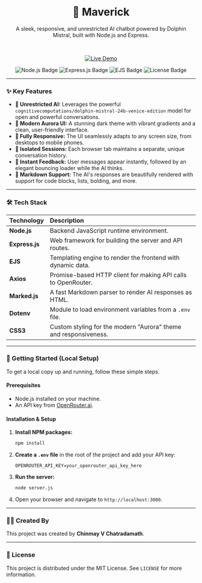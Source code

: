 <div align="center">
  <br />
  <h1>🤖 Maverick</h1>
  <p>A sleek, responsive, and unrestricted AI chatbot powered by Dolphin Mistral, built with Node.js and Express.</p>
  <br />

  <p align="center">
    <a href="YOUR_DEPLOYMENT_LINK_HERE">
      <img src="https://img.shields.io/badge/Live-Demo-blueviolet?style=for-the-badge&logo=rocket" alt="Live Demo">
    </a>
  </p>

  <p align="center">
    <img src="https://img.shields.io/badge/Node.js-339933?style=for-the-badge&logo=nodedotjs&logoColor=white" alt="Node.js Badge">
    <img src="https://img.shields.io/badge/Express.js-000000?style=for-the-badge&logo=express&logoColor=white" alt="Express.js Badge">
    <img src="https://img.shields.io/badge/EJS-103F54?style=for-the-badge&logo=javascript&logoColor=white" alt="EJS Badge">
    <img src="https://img.shields.io/badge/license-MIT-blue.svg?style=for-the-badge" alt="License Badge">
  </p>
</div>

---

### ✨ Key Features

-   **🧠 Unrestricted AI:** Leverages the powerful `cognitivecomputations/dolphin-mistral-24b-venice-edition` model for open and powerful conversations.
-   **🎨 Modern Aurora UI:** A stunning dark theme with vibrant gradients and a clean, user-friendly interface.
-   **📱 Fully Responsive:** The UI seamlessly adapts to any screen size, from desktops to mobile phones.
-   **💬 Isolated Sessions:** Each browser tab maintains a separate, unique conversation history.
-   **💨 Instant Feedback:** User messages appear instantly, followed by an elegant bouncing loader while the AI thinks.
-   **📄 Markdown Support:** The AI's responses are beautifully rendered with support for code blocks, lists, bolding, and more.

---

### 🛠️ Tech Stack

| Technology     | Description                                                  |
| :------------- | :----------------------------------------------------------- |
| **Node.js** | Backend JavaScript runtime environment.                      |
| **Express.js** | Web framework for building the server and API routes.        |
| **EJS** | Templating engine to render the frontend with dynamic data.  |
| **Axios** | Promise-based HTTP client for making API calls to OpenRouter. |
| **Marked.js** | A fast Markdown parser to render AI responses as HTML.       |
| **Dotenv** | Module to load environment variables from a `.env` file.     |
| **CSS3** | Custom styling for the modern "Aurora" theme and responsiveness. |

---

### 🚀 Getting Started (Local Setup)

To get a local copy up and running, follow these simple steps.

#### Prerequisites

-   Node.js installed on your machine.
-   An API key from [OpenRouter.ai](https://openrouter.ai/).

#### Installation & Setup

1.  **Install NPM packages:**
    ```bash
    npm install
    ```
2.  **Create a `.env` file** in the root of the project and add your API key:
    ```env
    OPENROUTER_API_KEY=your_openrouter_api_key_here
    ```
3.  **Run the server:**
    ```bash
    node server.js
    ```
4.  Open your browser and navigate to `http://localhost:3000`.

---

### 👨‍💻 Created By

This project was created by **Chinmay V Chatradamath**.

---

### 📄 License

This project is distributed under the MIT License. See `LICENSE` for more information.
